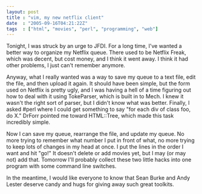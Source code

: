 ```yaml
---
layout: post
title : "vim, my new netflix client"
date  : "2005-09-16T04:21:22Z"
tags  : ["html", "movies", "perl", "programming", "web"]
---
```

Tonight, I was struck by an urge to JFDI.  For a long time, I've wanted a better way to organize my Netflix queue.  There used to be Netflix Freak, which was decent, but cost money, and I think it went away.  I think it had other problems, I just can't remember anymore.

Anyway, what I really wanted was a way to save my queue to a text file, edit the file, and then upload it again.  It should have been simple, but the form used on Netflix is pretty ugly, and I was having a hell of a time figuring out how to deal with it using TokeParser, which is built in to Mech.  I knew it wasn't the right sort of parser, but I didn't know what was better.  Finally, I asked #perl where I could get something to say "for each div of class foo, do X."  DrForr pointed me toward HTML::Tree, which made this task incredibly simple.

Now I can save my queue, rearrange the file, and update my queue.  No more trying to remember what number I put in front of what, no more trying to keep lots of changes in my head at once.  I put the lines in the order I want and hit "go!"  It doesn't delete or add movies yet, but I may (or may not) add that.  Tomorrow I'll probably collect these two little hacks into one program with some command line switches.

In the meantime, I would like everyone to know that Sean Burke and Andy Lester deserve candy and hugs for giving away such great toolkits. 
